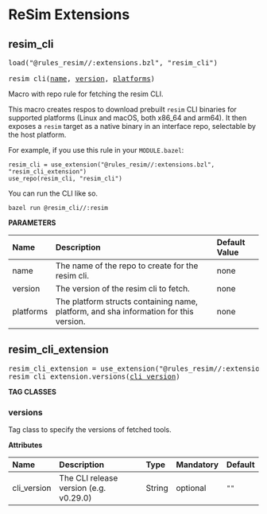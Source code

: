 <!-- Generated with Stardoc: http://skydoc.bazel.build -->

# ReSim Extensions

<a id="resim_cli"></a>

## resim_cli

<pre>
load("@rules_resim//:extensions.bzl", "resim_cli")

resim_cli(<a href="#resim_cli-name">name</a>, <a href="#resim_cli-version">version</a>, <a href="#resim_cli-platforms">platforms</a>)
</pre>

Macro with repo rule for fetching the resim CLI.

This macro creates respos to download prebuilt `resim` CLI binaries for supported
platforms (Linux and macOS, both x86_64 and arm64). It then exposes a
`resim` target as a native binary in an interface repo, selectable by the host platform.

For example, if you use this rule in your `MODULE.bazel`:
```
resim_cli = use_extension("@rules_resim//:extensions.bzl", "resim_cli_extension")
use_repo(resim_cli, "resim_cli")
```

You can run the CLI like so.
```
bazel run @resim_cli//:resim
```


**PARAMETERS**


| Name  | Description | Default Value |
| :------------- | :------------- | :------------- |
| <a id="resim_cli-name"></a>name |  The name of the repo to create for the resim cli.   |  none |
| <a id="resim_cli-version"></a>version |  The version of the resim cli to fetch.   |  none |
| <a id="resim_cli-platforms"></a>platforms |  The platform structs containing name, platform, and sha information for this version.   |  none |


<a id="resim_cli_extension"></a>

## resim_cli_extension

<pre>
resim_cli_extension = use_extension("@rules_resim//:extensions.bzl", "resim_cli_extension")
resim_cli_extension.versions(<a href="#resim_cli_extension.versions-cli_version">cli_version</a>)
</pre>


**TAG CLASSES**

<a id="resim_cli_extension.versions"></a>

### versions

Tag class to specify the versions of fetched tools.

**Attributes**

| Name  | Description | Type | Mandatory | Default |
| :------------- | :------------- | :------------- | :------------- | :------------- |
| <a id="resim_cli_extension.versions-cli_version"></a>cli_version |  The CLI release version (e.g. v0.29.0)   | String | optional |  `""`  |


